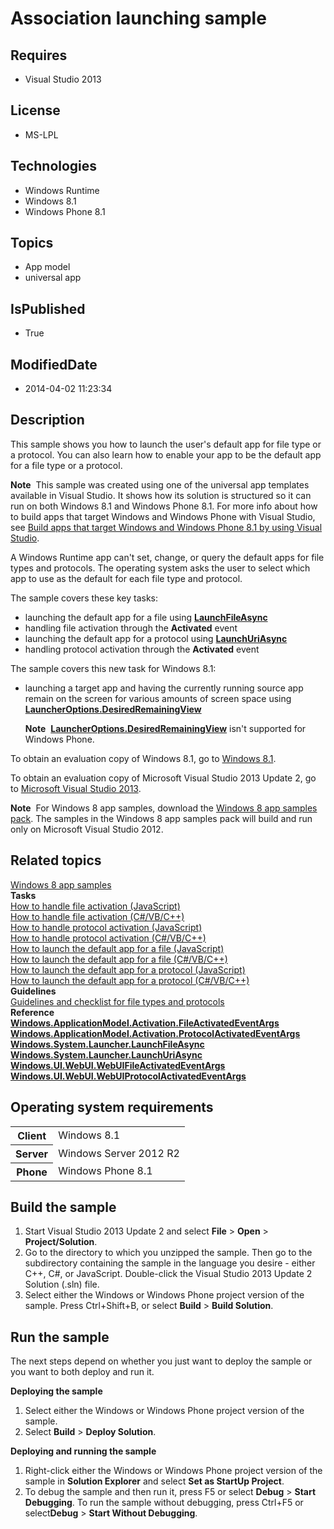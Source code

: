 # Association launching sample
## Requires
* Visual Studio 2013
## License
* MS-LPL
## Technologies
* Windows Runtime
* Windows 8.1
* Windows Phone 8.1
## Topics
* App model
* universal app
## IsPublished
* True
## ModifiedDate
* 2014-04-02 11:23:34
## Description

<div id="mainSection">
<p>This sample shows you how to launch the user's default app for file type or a protocol. You can also learn how to enable your app to be the default app for a file type or a protocol.
</p>
<p class="note"><b>Note</b>&nbsp;&nbsp;This sample was created using one of the universal app templates available in Visual Studio. It shows how its solution is structured so it can run on both Windows&nbsp;8.1 and Windows Phone 8.1. For more info about how to build apps
 that target Windows and Windows Phone with Visual Studio, see <a href="http://msdn.microsoft.com/library/windows/apps/dn609832">
Build apps that target Windows and Windows Phone 8.1 by using Visual Studio</a>.</p>
<p>A Windows Runtime app can't set, change, or query the default apps for file types and protocols. The operating system asks the user to select which app to use as the default for each file type and protocol.</p>
<p>The sample covers these key tasks:</p>
<ul>
<li>launching the default app for a file using <a href="http://msdn.microsoft.com/library/windows/apps/hh701461">
<b>LaunchFileAsync</b></a> </li><li>handling file activation through the <b>Activated</b> event </li><li>launching the default app for a protocol using <a href="http://msdn.microsoft.com/library/windows/apps/hh701476">
<b>LaunchUriAsync</b></a> </li><li>handling protocol activation through the <b>Activated</b> event </li></ul>
<p>The sample covers this new task for Windows&nbsp;8.1:</p>
<ul>
<li>launching a target app and having the currently running source app remain on the screen for various amounts of screen space using
<a href="http://msdn.microsoft.com/library/windows/apps/dn298314"><b>LauncherOptions.DesiredRemainingView</b></a>
<p class="note"><b>Note</b>&nbsp;&nbsp;<a href="http://msdn.microsoft.com/library/windows/apps/dn298314"><b>LauncherOptions.DesiredRemainingView</b></a> isn't supported for Windows Phone.</p>
</li></ul>
<p>To obtain an evaluation copy of Windows&nbsp;8.1, go to <a href="http://go.microsoft.com/fwlink/p/?linkid=301696">
Windows&nbsp;8.1</a>.</p>
<p>To obtain an evaluation copy of Microsoft Visual Studio&nbsp;2013 Update&nbsp;2, go to <a href="http://go.microsoft.com/fwlink/p/?linkid=301697">
Microsoft Visual Studio&nbsp;2013</a>.</p>
<p></p>
<p class="note"><b>Note</b>&nbsp;&nbsp;For Windows&nbsp;8 app samples, download the <a href="http://go.microsoft.com/fwlink/p/?LinkId=301698">
Windows&nbsp;8 app samples pack</a>. The samples in the Windows&nbsp;8 app samples pack will build and run only on Microsoft Visual Studio&nbsp;2012.</p>
<p></p>
<h2><a id="related_topics"></a>Related topics</h2>
<dl><dt><a href="http://go.microsoft.com/fwlink/p/?LinkID=227694">Windows 8 app samples</a>
</dt><dt><b>Tasks</b> </dt><dt><a href="http://msdn.microsoft.com/library/windows/apps/hh452684">How to handle file activation (JavaScript)</a>
</dt><dt><a href="http://msdn.microsoft.com/library/windows/apps/hh779669">How to handle file activation (C#/VB/C&#43;&#43;)</a>
</dt><dt><a href="http://msdn.microsoft.com/library/windows/apps/hh452686">How to handle protocol activation (JavaScript)</a>
</dt><dt><a href="http://msdn.microsoft.com/library/windows/apps/hh779670">How to handle protocol activation (C#/VB/C&#43;&#43;)</a>
</dt><dt><a href="http://msdn.microsoft.com/library/windows/apps/hh452687">How to launch the default app for a file (JavaScript)</a>
</dt><dt><a href="http://msdn.microsoft.com/library/windows/apps/hh779671">How to launch the default app for a file (C#/VB/C&#43;&#43;)</a>
</dt><dt><a href="http://msdn.microsoft.com/library/windows/apps/hh452690">How to launch the default app for a protocol (JavaScript)</a>
</dt><dt><a href="http://msdn.microsoft.com/library/windows/apps/hh779672">How to launch the default app for a protocol (C#/VB/C&#43;&#43;)</a>
</dt><dt><b>Guidelines</b> </dt><dt><a href="http://msdn.microsoft.com/library/windows/apps/hh700321">Guidelines and checklist for file types and protocols</a>
</dt><dt><b>Reference</b> </dt><dt><a href="http://msdn.microsoft.com/library/windows/apps/br224716"><b>Windows.ApplicationModel.Activation.FileActivatedEventArgs</b></a>
</dt><dt><a href="http://msdn.microsoft.com/library/windows/apps/br224742"><b>Windows.ApplicationModel.Activation.ProtocolActivatedEventArgs</b></a>
</dt><dt><a href="http://msdn.microsoft.com/library/windows/apps/hh701461"><b>Windows.System.Launcher.LaunchFileAsync</b></a>
</dt><dt><a href="http://msdn.microsoft.com/library/windows/apps/hh701476"><b>Windows.System.Launcher.LaunchUriAsync</b></a>
</dt><dt><a href="http://msdn.microsoft.com/library/windows/apps/hh701781"><b>Windows.UI.WebUI.WebUIFileActivatedEventArgs</b></a>
</dt><dt><a href="http://msdn.microsoft.com/library/windows/apps/hh701885"><b>Windows.UI.WebUI.WebUIProtocolActivatedEventArgs</b></a>
</dt></dl>
<h2>Operating system requirements</h2>
<table>
<tbody>
<tr>
<th>Client</th>
<td><dt>Windows&nbsp;8.1 </dt></td>
</tr>
<tr>
<th>Server</th>
<td><dt>Windows Server&nbsp;2012&nbsp;R2 </dt></td>
</tr>
<tr>
<th>Phone</th>
<td><dt>Windows Phone 8.1 </dt></td>
</tr>
</tbody>
</table>
<h2>Build the sample</h2>
<p></p>
<ol>
<li>Start Visual Studio&nbsp;2013 Update&nbsp;2 and select <b>File</b> &gt; <b>Open</b> &gt;
<b>Project/Solution</b>. </li><li>Go to the directory to which you unzipped the sample. Then go to the subdirectory containing the sample in the language you desire - either C&#43;&#43;, C#, or JavaScript. Double-click the Visual Studio&nbsp;2013 Update&nbsp;2 Solution (.sln) file.
</li><li>Select either the Windows or Windows Phone project version of the sample. Press Ctrl&#43;Shift&#43;B, or select
<b>Build</b> &gt; <b>Build Solution</b>. </li></ol>
<p></p>
<h2>Run the sample</h2>
<p>The next steps depend on whether you just want to deploy the sample or you want to both deploy and run it.</p>
<p><b>Deploying the sample</b></p>
<ol>
<li>Select either the Windows or Windows Phone project version of the sample. </li><li>Select <b>Build</b> &gt; <b>Deploy Solution</b>. </li></ol>
<p><b>Deploying and running the sample</b></p>
<ol>
<li>Right-click either the Windows or Windows Phone project version of the sample in
<b>Solution Explorer</b> and select <b>Set as StartUp Project</b>. </li><li>To debug the sample and then run it, press F5 or select <b>Debug</b> &gt; <b>
Start Debugging</b>. To run the sample without debugging, press Ctrl&#43;F5 or select<b>Debug</b> &gt;
<b>Start Without Debugging</b>. </li></ol>
</div>
